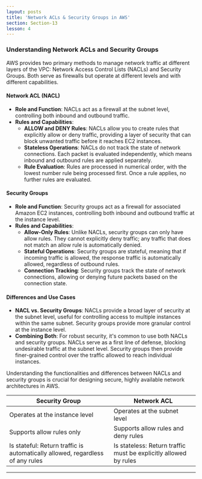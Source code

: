 ```yaml
---
layout: posts
title: 'Network ACLs & Security Groups in AWS'
section: Section-13
lesson: 4
---
```


### Understanding Network ACLs and Security Groups

AWS provides two primary methods to manage network traffic at different layers of the VPC: Network Access Control Lists (NACLs) and Security Groups. Both serve as firewalls but operate at different levels and with different capabilities.

<!-- pagebreak -->

#### Network ACL (NACL)

- **Role and Function**: NACLs act as a firewall at the subnet level, controlling both inbound and outbound traffic.
- **Rules and Capabilities**:
  - **ALLOW and DENY Rules**: NACLs allow you to create rules that explicitly allow or deny traffic, providing a layer of security that can block unwanted traffic before it reaches EC2 instances.
  - **Stateless Operations**: NACLs do not track the state of network connections. Each packet is evaluated independently, which means inbound and outbound rules are applied separately.
  - **Rule Evaluation**: Rules are processed in numerical order, with the lowest number rule being processed first. Once a rule applies, no further rules are evaluated.

<!-- pagebreak -->

#### Security Groups

- **Role and Function**: Security groups act as a firewall for associated Amazon EC2 instances, controlling both inbound and outbound traffic at the instance level.
- **Rules and Capabilities**:
  - **Allow-Only Rules**: Unlike NACLs, security groups can only have allow rules. They cannot explicitly deny traffic; any traffic that does not match an allow rule is automatically denied.
  - **Stateful Operations**: Security groups are stateful, meaning that if incoming traffic is allowed, the response traffic is automatically allowed, regardless of outbound rules.
  - **Connection Tracking**: Security groups track the state of network connections, allowing or denying future packets based on the connection state.

<!-- pagebreak -->

#### Differences and Use Cases

- **NACL vs. Security Groups**: NACLs provide a broad layer of security at the subnet level, useful for controlling access to multiple instances within the same subnet. Security groups provide more granular control at the instance level.
- **Combining Both**: For robust security, it's common to use both NACLs and security groups. NACLs serve as a first line of defense, blocking undesirable traffic at the subnet level. Security groups then provide finer-grained control over the traffic allowed to reach individual instances.

Understanding the functionalities and differences between NACLs and security groups is crucial for designing secure, highly available network architectures in AWS.

<!-- pagebreak -->

| **Security Group**                                                            | **Network ACL**                                                  |
| ----------------------------------------------------------------------------- | ---------------------------------------------------------------- |
| Operates at the instance level                                                | Operates at the subnet level                                     |
| Supports allow rules only                                                     | Supports allow rules and deny rules                              |
| Is stateful: Return traffic is automatically allowed, regardless of any rules | Is stateless: Return traffic must be explicitly allowed by rules |

---

